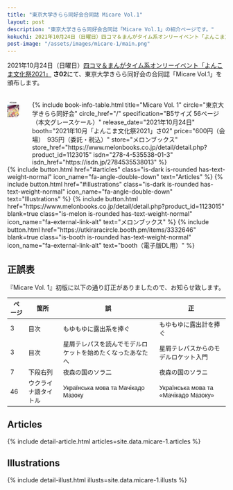 ```yaml
---
title: "東京大学きらら同好会合同誌 Micare Vol.1"
layout: post
description: "東京大学きらら同好会合同誌「Micare Vol.1」の紹介ページです。"
kokuchi: 2021年10月24日（日曜日）四コマ＆まんがタイム系オンリーイベント「よんこま文化祭2021」 さ02にて、東京大学きらら同好会の合同誌「Micare Vol.1」を頒布します。
post-image: "/assets/images/micare-1/main.png"
---
```


2021年10月24日（日曜日）[四コマ＆まんがタイム系オンリーイベント「よんこま文化祭2021」](https://www.yonkoma.info/p/index2021.html) **さ02**にて、東京大学きらら同好会の合同誌「Micare Vol.1」を頒布します。

<br>
<div class="columns is-centered is-multiline">
    <div class="column is-one-fifth-desktop is-one-third-tablet">
        <a href="/assets/images/micare-1/cover.jpg" data-lightbox="cover">
            <img src="/assets/images/micare-1/cover.jpg" alt="Micare Vol.1表紙" style="width: 75%; max-width: 250px">
        </a>
    </div>
    <div class="column is-half">
        {% include book-info-table.html
           title="Micare Vol. 1"
           circle="東京大学きらら同好会"
           circle_href="/"
           specification="B5サイズ 56ページ（本文グレースケール）"
           release_date="2021年10月24日"
           booth="2021年10月「よんこま文化祭2021」さ02"
           price="600円（会場）　935円（委託・税込）"
           store="メロンブックス"
           store_href="https://www.melonbooks.co.jp/detail/detail.php?product_id=1123015"
           isdn="278-4-535538-01-3"
           isdn_href="https://isdn.jp/2784535538013" %}
    </div>
</div>

<div class="columns is-centered is-multiline">
    {% include button.html
       href="#articles"
       class="is-dark is-rounded has-text-weight-normal"
       icon_name="fa-angle-double-down"
       text="Articles" %}
    {% include button.html
       href="#illustrations"
       class="is-dark is-rounded has-text-weight-normal"
       icon_name="fa-angle-double-down"
       text="Illustrations" %}
    {% include button.html
       href="https://www.melonbooks.co.jp/detail/detail.php?product_id=1123015"
       blank=true
       class="is-melon is-rounded has-text-weight-normal"
       icon_name="fa-external-link-alt"
       text="メロンブックス" %}
    {% include button.html
       href="https://utkiraracircle.booth.pm/items/3332646"
       blank=true
       class="is-booth is-rounded has-text-weight-normal"
       icon_name="fa-external-link-alt"
       text="booth（電子版DL用）" %}
</div>

## 正誤表

『Micare Vol. 1』初版に以下の通り訂正がありましたので、お知らせ致します。
<!-- なお、訂正後の内容で電子版を更新し配布しております。必要に応じご利用ください。 -->

ページ | 箇所       | 誤 | 正
------|------------|----|-----
 3    | 目次       | もゆもゆに露出系を捧ぐ | もゆもゆに露出計を捧ぐ
 3    | 目次       | 星屑テレパスを読んでモデルロケットを始めたくなったあなたへ | 星屑テレパスからのモデルロケット入門
 7    | 下段右列   | 夜森の国のソラ二 | 夜森の国のソラニ
 46   | ウクライナ語タイトル   | <span style="font-family: helvetica">Українська мова та Мачікадо Мазоку</span> | <span style="font-family: helvetica">Українська мова та «Мачікадо Мазоку»</span>

## Articles

{% include detail-article.html articles=site.data.micare-1.articles %}

## Illustrations

{% include detail-illust.html illusts=site.data.micare-1.illusts %}
